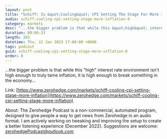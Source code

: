```yaml
---
layout: post
title: "Schiff: Is &quot;Cooling&quot; CPI Setting The Stage For More Inflation?"
audio: schiff-cooling-cpi-setting-stage-more-inflation-0
category: markets
desc: "...the bigger problem is that while this &quot;high&quot; interest rate environment isn't high enough to truly tame inflation, it is high enough to break something in the economy..."
duration: 00:06:33
length: 393
datetime: Thu, 12 Jan 2023 17:00:00 +0000
tags: podcast
guid: schiff-cooling-cpi-setting-stage-more-inflation-0
order: 0
---
```

...the bigger problem is that while this &quot;high&quot; interest rate environment isn't high enough to truly tame inflation, it is high enough to break something in the economy...

Link: [https://www.zerohedge.com/markets/schiff-cooling-cpi-setting-stage-more-inflation](https://www.zerohedge.com/markets/schiff-cooling-cpi-setting-stage-more-inflation)

About: The Zerohedge Podcast is a non-commercial, automated program, designed to give people a way to get news from Zerohedge in an audio format.  I am actively working on tweaking and improving the setup to create a better listening experience (December 2022).  Suggestions are welcome: [zerohedgePodcast@outlook.com](mailto:zerohedgePodcast@outlook.com)